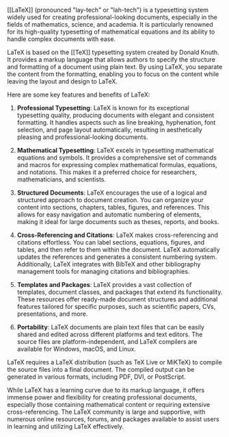 [[LaTeX]] (pronounced "lay-tech" or "lah-tech") is a typesetting system widely used for creating professional-looking documents, especially in the fields of mathematics, science, and academia. It is particularly renowned for its high-quality typesetting of mathematical equations and its ability to handle complex documents with ease.

LaTeX is based on the [[TeX]] typesetting system created by Donald Knuth. It provides a markup language that allows authors to specify the structure and formatting of a document using plain text. By using LaTeX, you separate the content from the formatting, enabling you to focus on the content while leaving the layout and design to LaTeX.

Here are some key features and benefits of LaTeX:

1. **Professional Typesetting**: LaTeX is known for its exceptional typesetting quality, producing documents with elegant and consistent formatting. It handles aspects such as line breaking, hyphenation, font selection, and page layout automatically, resulting in aesthetically pleasing and professional-looking documents.

2. **Mathematical Typesetting**: LaTeX excels in typesetting mathematical equations and symbols. It provides a comprehensive set of commands and macros for expressing complex mathematical formulas, equations, and notations. This makes it a preferred choice for researchers, mathematicians, and scientists.

3. **Structured Documents**: LaTeX encourages the use of a logical and structured approach to document creation. You can organize your content into sections, chapters, tables, figures, and references. This allows for easy navigation and automatic numbering of elements, making it ideal for large documents such as theses, reports, and books.

4. **Cross-Referencing and Citations**: LaTeX makes cross-referencing and citations effortless. You can label sections, equations, figures, and tables, and then refer to them within the document. LaTeX automatically updates the references and generates a consistent numbering system. Additionally, LaTeX integrates with BibTeX and other bibliography management tools for managing citations and bibliographies.

5. **Templates and Packages**: LaTeX provides a vast collection of templates, document classes, and packages that extend its functionality. These resources offer ready-made document structures and additional features tailored for specific purposes, such as scientific papers, CVs, presentations, and more.

6. **Portability**: LaTeX documents are plain text files that can be easily shared and edited across different platforms and text editors. The source files are platform-independent, and LaTeX compilers are available for Windows, macOS, and Linux.

LaTeX requires a LaTeX distribution (such as TeX Live or MiKTeX) to compile the source files into a final document. The compiled output can be generated in various formats, including PDF, DVI, or PostScript.

While LaTeX has a learning curve due to its markup language, it offers immense power and flexibility for creating professional documents, especially those containing mathematical content or requiring extensive cross-referencing. The LaTeX community is large and supportive, with numerous online resources, forums, and packages available to assist users in learning and utilizing LaTeX effectively.